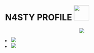 # N4STY PROFILE <img src="https://media.discordapp.net/attachments/1036829477939982447/1045723018170736650/1045022754665152532.gif" width="50">
<p align="center">
	<img src="https://lanyard-profile-readme.vercel.app/api/973588723809783928?hideTimestamp=true&hideBadges=False"/>
</p>


<li display="flex">
	<img src="https://github-readme-stats.vercel.app/api?username=n4stysec&include_all_commits=true&show_icons=true&hide_border=true&hide_title=true&count_private=true&theme=dark">
</li>
<li>
	<img src="https://github-readme-stats.vercel.app/api/top-langs/?username=hayek0x&layout=compact&count_private=false&langs_count=8&hide_border=true&theme=dark">
</li>
